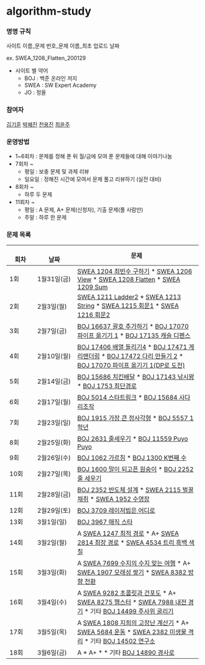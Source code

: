 # algorithm-study

### 명명 규칙

사이트 이름_문제 번호_문제 이름_최초 업로드 날짜

ex. SWEA_1208_Flatten_200129

- 사이트 별 약어
  - BOJ : 백준 온라인 저지
  - SWEA : SW Expert Academy
  - JO : 정올


### 참여자
[김기훈](https://github.com/kingkihoon94) [박혜진](https://github.com/du-dung) [천용진](https://github.com/sharhp21) [최윤주](https://github.com/yeomju311)


### 운영방법
- 1~6회차 : 문제를 정해 푼 뒤 월/금에 모여 푼 문제들에 대해 이야기나눔
- 7회차 ~
  - 평일 : 보충 문제 및 과제 리뷰
  - 일요일 : 정해진 시간에 모여서 문제 풀고 리뷰하기 (실전 대비)
- 8회차 ~
  - 하루 두 문제
- 11회차 ~
  - 평일 : A 문제, A+ 문제(신청자), 기출 문제(풀 사람만)
  - 주말 : 하루 한 문제

### 문제 목록
|　　　회차|　　　　　날짜|문제|
|----|----|---|
|1회|1월31일(금)|[SWEA 1204 최빈수 구하기](https://swexpertacademy.com/main/code/problem/problemDetail.do?contestProbId=AV13zo1KAAACFAYh) * [SWEA 1206 View](https://swexpertacademy.com/main/code/problem/problemDetail.do?contestProbId=AV134DPqAA8CFAYh) * [SWEA 1208 Flatten](https://swexpertacademy.com/main/code/problem/problemDetail.do?contestProbId=AV139KOaABgCFAYh) * [SWEA 1209 Sum](https://swexpertacademy.com/main/code/problem/problemDetail.do?contestProbId=AV13_BWKACUCFAYh&)|
|2회|2월3일(월)|[SWEA 1211 Ladder2](https://swexpertacademy.com/main/code/problem/problemDetail.do?contestProbId=AV14BgD6AEECFAYh) * [SWEA 1213 String](https://swexpertacademy.com/main/code/problem/problemDetail.do?contestProbId=AV14P0c6AAUCFAYi) * [SWEA 1215 회문1](https://swexpertacademy.com/main/code/problem/problemDetail.do?contestProbId=AV14QpAaAAwCFAYi) * [SWEA 1216 회문2](https://swexpertacademy.com/main/code/problem/problemDetail.do?contestProbId=AV14Rq5aABUCFAYi)|
|3회|2월7일(금)|[BOJ 16637 괄호 추가하기](https://www.acmicpc.net/problem/16637) * [BOJ 17070 파이프 옮기기 1](https://www.acmicpc.net/problem/17070) * [BOJ 17135 캐슬 디펜스](https://www.acmicpc.net/problem/17135)|
|4회|2월10일(월)|[BOJ 17406 배열 돌리기4](https://www.acmicpc.net/problem/17406) * [BOJ 17471 게리맨더링](https://www.acmicpc.net/problem/17471) * [BOJ 17472 다리 만들기 2](https://www.acmicpc.net/problem/17472) * [BOJ 17070 파이프 옮기기 1(DP로 도전)](https://www.acmicpc.net/problem/17070)|
|5회|2월14일(금)|[BOJ 15686 치킨배달](https://www.acmicpc.net/problem/15686) * [BOJ 17143 낚시왕](https://www.acmicpc.net/problem/17143) * [BOJ 1753 최단경로](https://www.acmicpc.net/problem/1753)|
|6회|2월17일(월)|[BOJ 5014 스타트링크](https://www.acmicpc.net/problem/5014) * [BOJ 15684 사다리조작](https://www.acmicpc.net/problem/15684)|
|7회|2월23일(일)|[BOJ 1915 가장 큰 정사각형](https://www.acmicpc.net/problem/1915) * [BOJ 5557 1학년](https://www.acmicpc.net/problem/5557)|
|8회|2월25일(화)|[BOJ 2631 줄세우기](https://www.acmicpc.net/problem/2631) * [BOJ 11559 Puyo Puyo](https://www.acmicpc.net/problem/11559)|
|9회|2월26일(수)|[BOJ 1062 가르침](https://www.acmicpc.net/problem/1062) * [BOJ 1300 K번째 수](https://www.acmicpc.net/problem/1300)|
|10회|2월27일(목)|[BOJ 1600 말이 되고픈 원숭이](https://www.acmicpc.net/problem/1600) * [BOJ 2252 줄 세우기](https://www.acmicpc.net/problem/2252)|
|11회|2월28일(금)|[BOJ 2352 반도체 설계](https://www.acmicpc.net/problem/2352) * [SWEA 2115 벌꿀채취](https://swexpertacademy.com/main/code/problem/problemDetail.do?contestProbId=AV5V4A46AdIDFAWu) * [SWEA 1952 수영장](https://swexpertacademy.com/main/code/problem/problemDetail.do?contestProbId=AV5PpFQaAQMDFAUq)|
|12회|2월29일(토)|[BOJ 3709 레이저빔은 어디로](https://www.acmicpc.net/problem/3709)|
|13회|3월1일(일)|[BOJ 3967 매직 스타](https://www.acmicpc.net/problem/3967)|
|14회|3월2일(월)|A [SWEA 1247 최적 경로](https://swexpertacademy.com/main/code/problem/problemDetail.do?contestProbId=AV15OZ4qAPICFAYD) * A+ [SWEA 2814 최장 경로](https://swexpertacademy.com/main/code/problem/problemDetail.do?contestProbId=AV7GOPPaAeMDFAXB) * [SWEA 4534 트리 흑백 색칠](https://swexpertacademy.com/main/code/problem/problemDetail.do?contestProbId=AWO6esOKOKQDFAWw)|
|15회|3월3일(화)|A [SWEA 7699 수지의 수지 맞는 여행](https://swexpertacademy.com/main/code/problem/problemDetail.do?contestProbId=AWqUzj0arpkDFARG) * A+ [SWEA 1907 모래성 쌓기](https://swexpertacademy.com/main/code/problem/problemDetail.do?contestProbId=AV5PNx_KACIDFAUq) * [SWEA 8382 방향 전환](https://swexpertacademy.com/main/code/problem/problemDetail.do?contestProbId=AWyNQrCahHcDFAVP)|
|16회|3월4일(수)|A [SWEA 9282 초콜릿과 건포도](https://swexpertacademy.com/main/code/problem/problemDetail.do?contestProbId=AW9j-qfacIEDFAUY) * A+ [SWEA 8275 햄스터](https://swexpertacademy.com/main/code/problem/problemDetail.do?contestProbId=AWxQ310aOlQDFAWL) * [SWEA 7988 내전 경기](https://swexpertacademy.com/main/code/problem/problemDetail.do?contestProbId=AWvQZmdKUoEDFASy) * 기타 [BOJ 14499 주사위 굴리기](https://www.acmicpc.net/problem/14499)|
|17회|3월5일(목)|A [SWEA 1808 지희의 고장난 계산기](https://swexpertacademy.com/main/code/problem/problemDetail.do?contestProbId=AV4yC3pqCegDFAUx) * A+ [SWEA 5684 운동](https://swexpertacademy.com/main/code/problem/problemDetail.do?contestProbId=AWXRxnnah2sDFAUo) * [SWEA 2382 미생물 격리](https://swexpertacademy.com/main/code/problem/problemDetail.do?contestProbId=AV597vbqAH0DFAVl) * 기타 [BOJ 14502 연구소](https://www.acmicpc.net/problem/14502)|
|18회|3월6일(금)|A  * A+  * * 기타 [BOJ 14890 경사로](https://www.acmicpc.net/problem/14890)|
